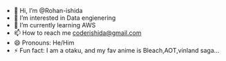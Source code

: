 - 👋 Hi, I’m @Rohan-ishida
- 👀 I’m interested in Data engienering 
- 🌱 I’m currently learning AWS
- 📫 How to reach me coderishida@gmail.com
- 😄 Pronouns: He/Him
- ⚡ Fun fact: I am a otaku, and my fav anime is Bleach,AOT,vinland saga...

<!---
Rohan-ishida/Rohan-ishida is a ✨ special ✨ repository because its `README.md` (this file) appears on your GitHub profile.
You can click the Preview link to take a look at your changes.
--->
